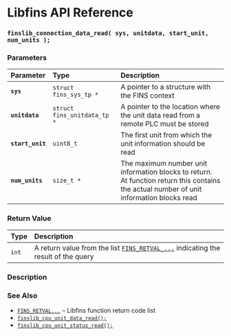 # Libfins API Reference

### `finslib_connection_data_read( sys, unitdata, start_unit, num_units );`

### Parameters

| Parameter | Type | Description |
| :--- | :--- | :--- |
|**`sys`**|`struct fins_sys_tp *`|A pointer to a structure with the FINS context|
|**`unitdata`**|`struct fins_unitdata_tp *`|A pointer to the location where the unit data read from a remote PLC must be stored|
|**`start_unit`**|`uint8_t`|The first unit from which the unit information should be read|
|**`num_units`**|`size_t *`|The maximum number unit information blocks to return. At function return this contains the actual number of unit information blocks read|

### Return Value

| Type | Description |
| :--- | :--- |
|`int`|A return value from the list [`FINS_RETVAL_...`](FINS_RETVAL.md) indicating the result of the query|

### Description

### See Also

* [`FINS_RETVAL...`](FINS_RETVAL.md) &ndash; Libfins function return code list
* [`finslib_cpu_unit_data_read();`](finslib_cpu_unit_data_read.md)
* [`finslib_cpu_unit_status_read();`](finslib_cpu_unit_status_read.md)
